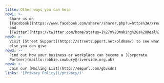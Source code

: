 ```yaml
---
title: Other ways you can help
row1: >-
  Share us on
  [Facebook](https://www.facebook.com/sharer/sharer.php?u=https%3A//realchangerochdale.co.uk/)
  and
  [Twitter](https://twitter.com/home?status=I%27m%20making%20a%20Real%20Change%20to%20homelessness%20in%20Rochdale%20%23RealChangeRochdale%20%40RealChangeGM)
row2: >-
  Visit [Street Support](https://streetsupport.net/oldham/) to see what
  else you can give
row3: >-
  Find out how your business or workplace can become a [Corporate
  Partner](mailto:robbie.cowbury@riverside.org.uk)
row4: >-
  Join our [Mailing List](http://eepurl.com/gbvxdn)
links: '[Privacy Policy](/privacy/)'
---
```


